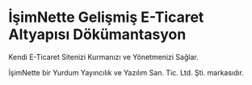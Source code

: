 # İşimNette Gelişmiş E-Ticaret Altyapısı Dökümantasyon

Kendi E-Ticaret Sitenizi Kurmanızı ve Yönetmenizi Sağlar.

İşimNette bir Yurdum Yayıncılık ve Yazılım San. Tic. Ltd. Şti. markasıdır.

